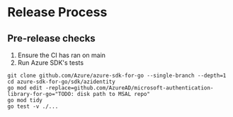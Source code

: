 # Release Process

## Pre-release checks

1. Ensure the CI has ran on main
2. Run Azure SDK's tests

```
git clone github.com/Azure/azure-sdk-for-go --single-branch --depth=1
cd azure-sdk-for-go/sdk/azidentity
go mod edit -replace=github.com/AzureAD/microsoft-authentication-library-for-go="TODO: disk path to MSAL repo"
go mod tidy
go test -v ./...
```
